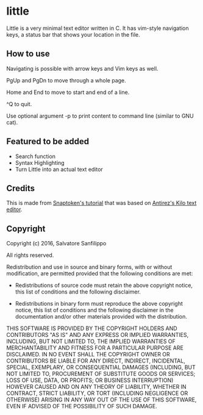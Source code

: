 # little

Little is a very minimal text editor written in C. It has vim-style navigation keys, a status bar that shows your location in the file.

## How to use
Navigating is possible with arrow keys and Vim keys as well. 

PgUp and PgDn to move through a whole page.

Home and End to move to start and end of a line.

^Q to quit.

Use optional argument -p to print content to command line (similar to GNU cat).

## Featured to be added
- Search function
- Syntax Highlighting
- Turn Little into an actual text editor

## Credits
This is made from [Snaptoken's tutorial](https://github.com/snaptoken/kilo-tutorial) that was based on [Antirez's Kilo text editor](https://github.com/antirez/kilo).

## Copyright
Copyright (c) 2016, Salvatore Sanfilippo <antirez at gmail dot com>

All rights reserved.

Redistribution and use in source and binary forms, with or without
modification, are permitted provided that the following conditions are met:

* Redistributions of source code must retain the above copyright notice,
  this list of conditions and the following disclaimer.

* Redistributions in binary form must reproduce the above copyright notice,
  this list of conditions and the following disclaimer in the documentation
  and/or other materials provided with the distribution.

THIS SOFTWARE IS PROVIDED BY THE COPYRIGHT HOLDERS AND CONTRIBUTORS "AS IS" AND
ANY EXPRESS OR IMPLIED WARRANTIES, INCLUDING, BUT NOT LIMITED TO, THE IMPLIED
WARRANTIES OF MERCHANTABILITY AND FITNESS FOR A PARTICULAR PURPOSE ARE
DISCLAIMED. IN NO EVENT SHALL THE COPYRIGHT OWNER OR CONTRIBUTORS BE LIABLE FOR
ANY DIRECT, INDIRECT, INCIDENTAL, SPECIAL, EXEMPLARY, OR CONSEQUENTIAL DAMAGES
(INCLUDING, BUT NOT LIMITED TO, PROCUREMENT OF SUBSTITUTE GOODS OR SERVICES;
LOSS OF USE, DATA, OR PROFITS; OR BUSINESS INTERRUPTION) HOWEVER CAUSED AND ON
ANY THEORY OF LIABILITY, WHETHER IN CONTRACT, STRICT LIABILITY, OR TORT
(INCLUDING NEGLIGENCE OR OTHERWISE) ARISING IN ANY WAY OUT OF THE USE OF THIS
SOFTWARE, EVEN IF ADVISED OF THE POSSIBILITY OF SUCH DAMAGE.


